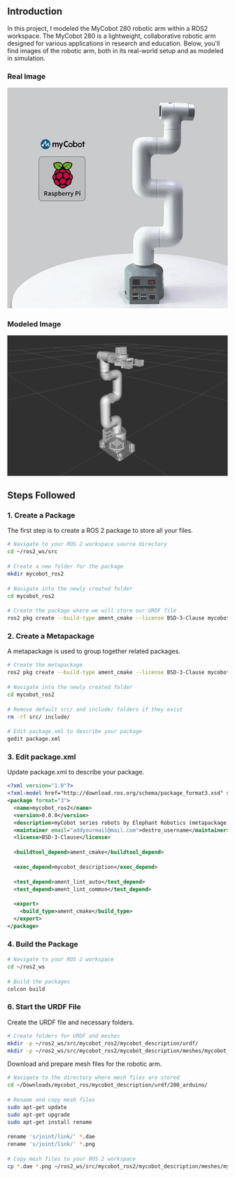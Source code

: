 ## Introduction

In this project, I modeled the MyCobot 280 robotic arm within a ROS2 workspace. The MyCobot 280 is a lightweight, collaborative robotic arm designed for various applications in research and education. Below, you'll find images of the robotic arm, both in its real-world setup and as modeled in simulation.

### Real Image
![Real Image](https://github.com/maduwanthasl/Model-a-Robotic-Arm-Ros2/blob/main/Images/mycobot%20280.png)

### Modeled Image
![Modeled Image](https://github.com/maduwanthasl/Model-a-Robotic-Arm-Ros2/blob/main/Images/Arm.png)


## Steps Followed

### 1. Create a Package

The first step is to create a ROS 2 package to store all your files.

```bash
# Navigate to your ROS 2 workspace source directory
cd ~/ros2_ws/src

# Create a new folder for the package
mkdir mycobot_ros2

# Navigate into the newly created folder
cd mycobot_ros2

# Create the package where we will store our URDF file
ros2 pkg create --build-type ament_cmake --license BSD-3-Clause mycobot_description

```

### 2. Create a Metapackage

A metapackage is used to group together related packages.
```bash
# Create the metapackage
ros2 pkg create --build-type ament_cmake --license BSD-3-Clause mycobot_ros2

# Navigate into the newly created folder
cd mycobot_ros2

# Remove default src/ and include/ folders if they exist
rm -rf src/ include/

# Edit package.xml to describe your package
gedit package.xml
```
### 3. Edit package.xml

Update package.xml to describe your package.

```xml
<?xml version="1.0"?>
<?xml-model href="http://download.ros.org/schema/package_format3.xsd" schematypens="http://www.w3.org/2001/XMLSchema"?>
<package format="3">
  <name>mycobot_ros2</name>
  <version>0.0.0</version>
  <description>myCobot series robots by Elephant Robotics (metapackage).</description>
  <maintainer email="addyourmail@mail.com">destro_username</maintainer>
  <license>BSD-3-Clause</license>

  <buildtool_depend>ament_cmake</buildtool_depend>

  <exec_depend>mycobot_description</exec_depend>

  <test_depend>ament_lint_auto</test_depend>
  <test_depend>ament_lint_common</test_depend>

  <export>
    <build_type>ament_cmake</build_type>
  </export>
</package>
```

### 4. Build the Package
```bash
# Navigate to your ROS 2 workspace
cd ~/ros2_ws

# Build the packages
colcon build
```

### 6. Start the URDF File

Create the URDF file and necessary folders.
```bash
# Create folders for URDF and meshes
mkdir -p ~/ros2_ws/src/mycobot_ros2/mycobot_description/urdf/
mkdir -p ~/ros2_ws/src/mycobot_ros2/mycobot_description/meshes/mycobot_280/
```
Download and prepare mesh files for the robotic arm.

```bash
# Navigate to the directory where mesh files are stored
cd ~/Downloads/mycobot_ros/mycobot_description/urdf/280_arduino/

# Rename and copy mesh files
sudo apt-get update
sudo apt-get upgrade
sudo apt-get install rename

rename 's/joint/link/' *.dae
rename 's/joint/link/' *.png

# Copy mesh files to your ROS 2 workspace
cp *.dae *.png ~/ros2_ws/src/mycobot_ros2/mycobot_description/meshes/mycobot_280/
```
